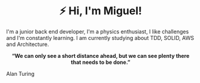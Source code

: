 <h1 align="center">⚡ Hi, I'm Miguel!</h1>

<p>I'm a junior back end developer, I'm a physics enthusiast, I like challenges and I'm constantly learning. I am currently studying about TDD, SOLID, AWS and Architecture.</p>

<p align="center">
  <strong>“We can only see a short distance ahead, but we can see plenty there that needs to be done.”</strong>
  <p>Alan Turing</p>
</p>
